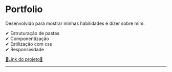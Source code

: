 # Portfolio

Desenvolvido para mostrar minhas habilidades e dizer sobre mim.

✔ Estruturação de pastas <br>
✔ Componentização <br> 
✔ Estilização com css <br>
✔ Responsividade <br>



<a href="">🔗Link do projeto🔗</a>

<hr>

